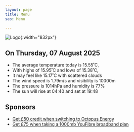 ```yaml
---
layout: page
title: Menu
seo: Menu

---
```


![Logo](/images/logo.jpg){:width="832px"}

<!-- weather_marker starts -->
## On Thursday, 07 August 2025

- The average temperature today is 15.55˚C,
- With highs of 15.95˚C and lows of 15.38˚C,
- It may feel like 15.17˚C with scattered clouds
- The wind speed is 1.79m/s and visibility is 10000m
- The pressure is 1014hPa and humidity is 77%
- The sun will rise at 04:40 and set at 19:48

<!-- weather_marker ends -->

## Sponsors

- [Get £50 credit when switching to Octopus Energy](https://bit.ly/3oD1nnS)
- [Get £75 when taking a 1000mb YouFibre broadband plan](https://aklam.io/91zWhU?)
